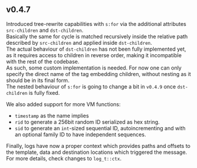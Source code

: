 ## v0.4.7

Introduced tree-rewrite capabilities with `s:for` via the additional attributes `src-children` and `dst-children`.  
Basically the same for cycle is matched recursively inside the relative path described by `src-children` and applied inside `dst-children`.  
The actual behaviour of `dst-children` has not been fully implemented yet, as it requires access to children in reverse order, making it incompatible with the rest of the codebase.  
As such, some custom implementation is needed. For now one can only specify the direct name of the tag embedding children, without nesting as it should be in its final form.  
The nested behaviour of `s:for` is going to change a bit in `v0.4.9` once `dst-children` is fully fixed.

We also added support for more VM functions:
- `timestamp` as the name implies
- `rid` to generate a 256bit random ID serialized as hex string.
- `sid` to generate an `int`-sized sequential ID, autoincrementing and with an optional family ID to have independent sequences.

Finally, logs have now a proper context which provides paths and offsets to the template, data and destination locations which triggered the message.  
For more details, check changes to `log_t::ctx`.
